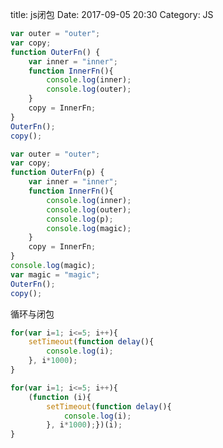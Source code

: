 title: js闭包
Date: 2017-09-05 20:30
Category: JS

```javascript
var outer = "outer";
var copy;
function OuterFn() {
	var inner = "inner";
	function InnerFn(){
		console.log(inner);
		console.log(outer);
	}
	copy = InnerFn;
}
OuterFn();
copy();
```

```javascript
var outer = "outer";
var copy;
function OuterFn(p) {
	var inner = "inner";
	function InnerFn(){
		console.log(inner);
		console.log(outer);
		console.log(p);
		console.log(magic);
	}
	copy = InnerFn;
}
console.log(magic);
var magic = "magic";
OuterFn();
copy();
```

循环与闭包

```javascript
for(var i=1; i<=5; i++){
	setTimeout(function delay(){
		console.log(i);
	}, i*1000);
}
```

```javascript
for(var i=1; i<=5; i++){
	(function (i){
		setTimeout(function delay(){
			console.log(i);
		}, i*1000);})(i);
}
```
